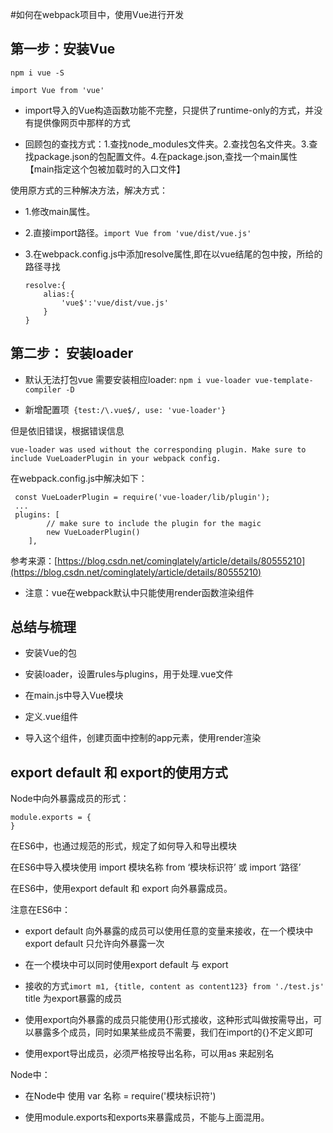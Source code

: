 #如何在webpack项目中，使用Vue进行开发

## 第一步：安装Vue
```
npm i vue -S

import Vue from 'vue'
```

+ import导入的Vue构造函数功能不完整，只提供了runtime-only的方式，并没有提供像网页中那样的方式

+ 回顾包的查找方式：1.查找node_modules文件夹。2.查找包名文件夹。3.查找package.json的包配置文件。4.在package.json,查找一个main属性【main指定这个包被加载时的入口文件】

使用原方式的三种解决方法，解决方式：

+ 1.修改main属性。

+ 2.直接import路径。`import Vue from 'vue/dist/vue.js'`

+ 3.在webpack.config.js中添加resolve属性,即在以vue结尾的包中按，所给的路径寻找
    ```
    resolve:{
        alias:{
            'vue$':'vue/dist/vue.js'
        }
    }
    ```
## 第二步： 安装loader

+ 默认无法打包vue 需要安装相应loader: `npm i vue-loader vue-template-compiler -D`

+ 新增配置项` {test:/\.vue$/, use: 'vue-loader'}`

 但是依旧错误，根据错误信息
 ```
vue-loader was used without the corresponding plugin. Make sure to include VueLoaderPlugin in your webpack config.
```
 在webpack.config.js中解决如下：
```
 const VueLoaderPlugin = require('vue-loader/lib/plugin');
 ...
 plugins: [
        // make sure to include the plugin for the magic
        new VueLoaderPlugin()
    ],
```
参考来源：[https://blog.csdn.net/cominglately/article/details/80555210](https://blog.csdn.net/cominglately/article/details/80555210)

+ 注意：vue在webpack默认中只能使用render函数渲染组件

## 总结与梳理

+ 安装Vue的包

+ 安装loader，设置rules与plugins，用于处理.vue文件

+ 在main.js中导入Vue模块

+ 定义.vue组件

+ 导入这个组件，创建页面中控制的app元素，使用render渲染

## export default 和 export的使用方式

Node中向外暴露成员的形式：
```
module.exports = {
}
```
在ES6中，也通过规范的形式，规定了如何导入和导出模块

在ES6中导入模块使用 import 模块名称 from ‘模块标识符’ 或 import ‘路径’

在ES6中，使用export default 和 export 向外暴露成员。

注意在ES6中：

- export default 向外暴露的成员可以使用任意的变量来接收，在一个模块中export default 只允许向外暴露一次

- 在一个模块中可以同时使用export default 与 export


- 接收的方式`imort m1, {title, content as content123} from './test.js'` title 为export暴露的成员


- 使用export向外暴露的成员只能使用{}形式接收，这种形式叫做按需导出，可以暴露多个成员，同时如果某些成员不需要，我们在import的{}不定义即可


- 使用export导出成员，必须严格按导出名称，可以用as 来起别名

Node中：

+ 在Node中 使用 var 名称 = require('模块标识符')

+ 使用module.exports和exports来暴露成员，不能与上面混用。

